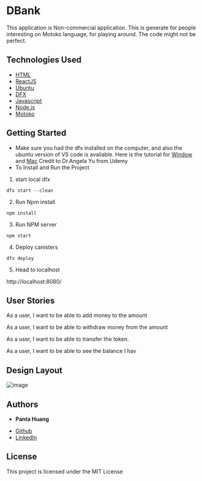 # DBank
This application is Non-commercial application. This is generate for people interesting on Motoko language, for playing around. The code might not be perfect.

## Technologies Used

* [HTML](https://developer.mozilla.org/en-US/docs/Web/HTML)
* [ReactJS](https://reactjs.org/)
* [Ubuntu](https://ubuntu.com/)
* [DFX](https://smartcontracts.org/docs/current/developer-docs/quickstart/hello10mins)
* [Javascript](https://developer.mozilla.org/en-US/docs/Web/JavaScript)
* [Node.js](https://nodejs.org/en/)
* [Motoko](https://smartcontracts.org/docs/current/developer-docs/build/languages/motoko/)


## Getting Started
- Make sure you had the dfx installed on the computer, and also the ubuntu version of VS code is avaliable. Here is the tutorial for [Window](https://docs.google.com/document/d/e/2PACX-1vTNicu-xuf4EiLAehHIqgfpjAnPjzqMGT-xpZVvYaAWNyvzYK_Ceve_me4PVRIxpzH7ea5PAX9NxGwY/pub) and [Mac](https://docs.google.com/document/d/e/2PACX-1vTSgoWcVvuMW4Aa78MyqeK0_ZRl_MaV7rS-tdhya3jlPbSSbxczQFCohrGf87T4F7tJKXwTjT2z_QSq/pub) Credit to Dr.Angela Yu from Udemy
- To Install and Run the Project

1. start local dfx

```
dfx start --clean
```
2. Run Npm install

```
npm install
```

3. Run NPM server

```
npm start
```

4. Deploy canisters

```
dfx deploy 
```

5. Head to localhost

http://localhost:8080/

## User Stories

As a user, I want to be able to add money to the amount

As a user, I want to be able to withdraw money from the amount

As a user, I want to be able to transfer the token.

As a user, I want to be able to see the balance I hav


## Design Layout

![image](https://user-images.githubusercontent.com/87446864/168394106-b3a1e7b2-9cdb-4472-a3b4-83a177251773.png)


## Authors

* **Panta Huang** 
- [Github](https://github.com/willyhuang18)
- [LinkedIn](https://www.linkedin.com/feed/)

## License

This project is licensed under the MIT License 
